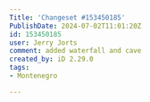 ```yaml
---
Title: 'Changeset #153450185'
PublishDate: 2024-07-02T11:01:20Z
id: 153450185
user: Jerry Jorts
comment: added waterfall and cave
created_by: iD 2.29.0
tags:
- Montenegro

---
```

